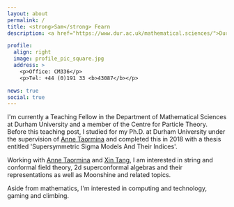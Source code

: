 ```yaml
---
layout: about
permalink: /
title: <strong>Sam</strong> Fearn
description: <a href="https://www.dur.ac.uk/mathematical.sciences/">Durham Mathematics Department.</a><br><a href="https://www.dur.ac.uk/cpt/">Centre for Particle Theory.</a>

profile:
  align: right
  image: profile_pic_square.jpg
  address: >
    <p>Office: CM336</p>
    <p>Tel: +44 (0)191 33 <b>43087</b></p>

news: true
social: true
---
```

I'm currently a Teaching Fellow in the Department of Mathematical Sciences at Durham University and a member of the Centre for Particle Theory. Before this teaching post, I studied for my Ph.D. at Durham University under the supervision of [Anne Taormina] and completed this in 2018 with a thesis entitled 'Supersymmetric Sigma Models And Their Indices'.

Working with [Anne Taormina] and [Xin Tang], I am interested in string and conformal field theory, 2d superconformal algebras and their representations as well as Moonshine and related topics.

Aside from mathematics, I'm interested in computing and technology, gaming and climbing.

[Anne Taormina]:https://www.dur.ac.uk/mathematical.sciences/people/profile/?id=1632
[Xin Tang]:https://www.dur.ac.uk/mathematical.sciences/people/profile/?id=12357
